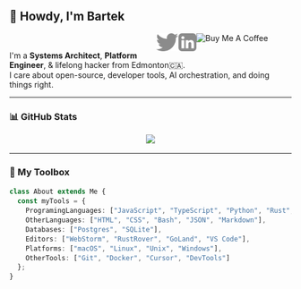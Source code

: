 ## 👋 Howdy, I'm Bartek

<a href="https://www.buymeacoffee.com/bartekus" target="_blank" rel="noreferrer">
  <img align="right" src="https://cdn.buymeacoffee.com/buttons/default-red.png" height="32" width="170" alt="Buy Me A Coffee">
</a>
<a href="https://www.linkedin.com/in/bartekus/" target="_blank" rel="noreferrer">
  <img align="right" src="https://raw.githubusercontent.com/bartekus/bartekus/main/assets/svgs/linkedin.svg" height="32px" alt="LinkedIn">
</a>
<a href="https://twitter.com/bartekus/" target="_blank" rel="noreferrer">
  <img align="right" src="https://raw.githubusercontent.com/bartekus/bartekus/main/assets/svgs/twitter.svg" height="32px" alt="Twitter">
</a>

<br />

I'm a **Systems Architect**, **Platform Engineer**, & lifelong hacker from Edmonton🇨🇦. </br>
I care about open-source, developer tools, AI orchestration, and doing things right.

---

### 📊 GitHub Stats

<div align="center">
  <a href="https://github.com/Bartekus/">
    <img src="https://github-readme-stats.vercel.app/api?username=Bartekus&show_icons=true&icon_color=FFFFFF&theme=dark&bg_color=FFFFFF00&hide_title=true&hide_border=true&hide=prs&include_all_commits=true" />
  </a>
</div>

---

### 🧰 My Toolbox

```ts
class About extends Me {
  const myTools = {
    ProgramingLanguages: ["JavaScript", "TypeScript", "Python", "Rust", "Go", "C"],
    OtherLanguages: ["HTML", "CSS", "Bash", "JSON", "Markdown"],
    Databases: ["Postgres", "SQLite"],
    Editors: ["WebStorm", "RustRover", "GoLand", "VS Code"],
    Platforms: ["macOS", "Linux", "Unix", "Windows"],
    OtherTools: ["Git", "Docker", "Cursor", "DevTools"]
  };
}
